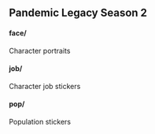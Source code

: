 ## Pandemic Legacy Season 2

#### face/

Character portraits

#### job/

Character job stickers

#### pop/

Population stickers
